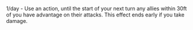 1/day - Use an action, until the start of your next turn any allies within 30ft of you have advantage on their attacks. This effect ends early if you take damage.
